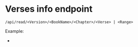 
# Verses info endpoint

`/api/read/<Version>/<BookName>/<Chapter>/<Verse> | <Range>`

Example: 

* 
